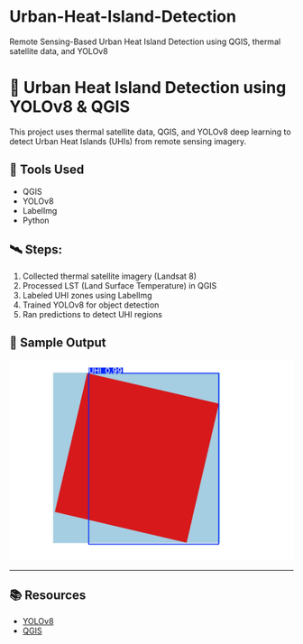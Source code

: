 # Urban-Heat-Island-Detection
Remote Sensing-Based Urban Heat Island Detection using QGIS, thermal satellite data, and YOLOv8
# 🌆 Urban Heat Island Detection using YOLOv8 & QGIS

This project uses thermal satellite data, QGIS, and YOLOv8 deep learning to detect Urban Heat Islands (UHIs) from remote sensing imagery.

## 🔧 Tools Used
- QGIS
- YOLOv8
- LabelImg
- Python

## 🛰️ Steps:
1. Collected thermal satellite imagery (Landsat 8)
2. Processed LST (Land Surface Temperature) in QGIS
3. Labeled UHI zones using LabelImg
4. Trained YOLOv8 for object detection
5. Ran predictions to detect UHI regions

## 📸 Sample Output
![Prediction](runs/detect/predict3/UHI_Map_1.jpg)

---

## 📚 Resources
- [YOLOv8](https://docs.ultralytics.com)
- [QGIS](https://qgis.org)

